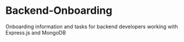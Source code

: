 # Backend-Onboarding
Onboarding information and tasks for backend developers working with Express.js and MongoDB
